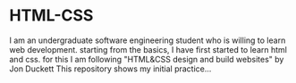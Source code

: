 # HTML-CSS
I am an undergraduate software engineering student who is willing to learn web development.
starting from the basics, I have first started to learn html and css.
for this I am following "HTML&CSS design and build websites" by Jon Duckett
This repository shows my initial practice...
